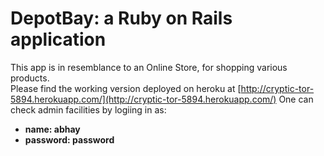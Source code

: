 # DepotBay: a Ruby on Rails application

This app is in resemblance to an Online Store, for shopping various products. <br/>
Please find the working version deployed on heroku at [http://cryptic-tor-5894.herokuapp.com/](http://cryptic-tor-5894.herokuapp.com/)
One can check admin facilities by logiing in as: <br/>
<ul style="font-weight: bold;">
	<li>name: abhay</li>
	<li>password: password</li>
</ul>

